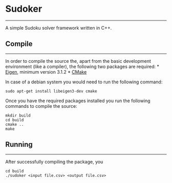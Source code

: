 # Sudoker
---------

A simple Sudoku solver framework written in C++.

## Compile
----------
In order to compile the source the, apart from the basic development environment (like a compiler), the
following two packages are required:
	* [Eigen](http://eigen.tuxfamily.org/index.php?title=Main_Page), minimum version 3.1.2
	* [CMake](http://www.cmake.org/)

In case of a debian system you would need to run the following command:
```
sudo apt-get install libeigen3-dev cmake
```

Once you have the required packages installed you run the following commands to compile the source:
```
mkdir build
cd build
cmake ..
make
```

## Running
----------
After successfully compiling the package, you
```
cd build
./sudoker <input file.csv> <output file.csv>
```

